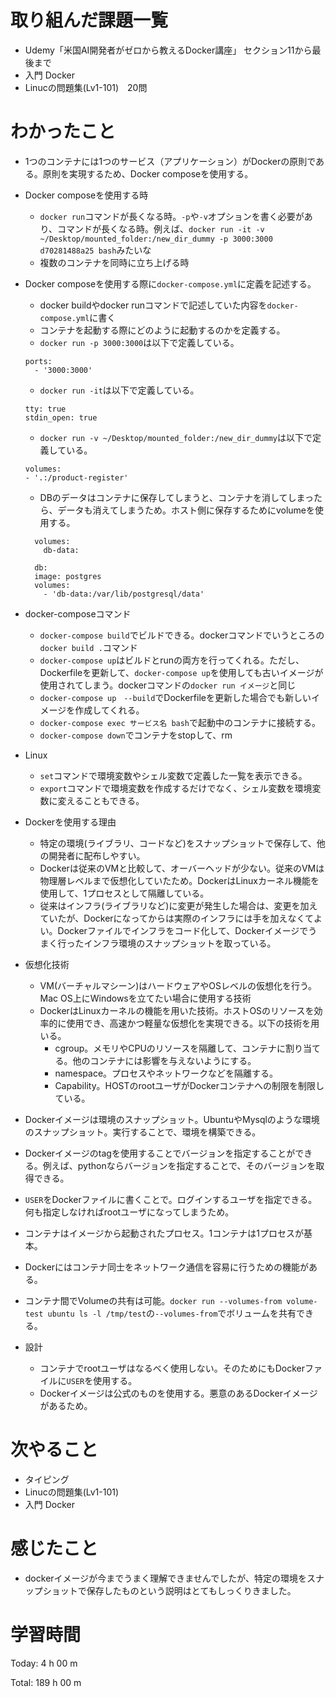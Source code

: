 # 取り組んだ課題一覧
- Udemy「米国AI開発者がゼロから教えるDocker講座」 セクション11から最後まで
- 入門 Docker
- Linucの問題集(Lv1-101)　20問

# わかったこと
- 1つのコンテナには1つのサービス（アプリケーション）がDockerの原則である。原則を実現するため、Docker composeを使用する。
- Docker composeを使用する時
  - `docker run`コマンドが長くなる時。`-p`や`-v`オプションを書く必要があり、コマンドが長くなる時。例えば、`docker run -it -v ~/Desktop/mounted_folder:/new_dir_dummy -p 3000:3000 d70281488a25 bash`みたいな
  - 複数のコンテナを同時に立ち上げる時
- Docker composeを使用する際に`docker-compose.yml`に定義を記述する。
  - docker buildやdocker runコマンドで記述していた内容を`docker-compose.yml`に書く
  - コンテナを起動する際にどのように起動するのかを定義する。
  - `docker run -p 3000:3000`は以下で定義している。
  ```
  ports:
    - '3000:3000'
  ```
  - `docker run -it`は以下で定義している。
  ```
  tty: true
  stdin_open: true
  ```
  - `docker run -v ~/Desktop/mounted_folder:/new_dir_dummy`は以下で定義している。
  ```
  volumes:
  - '.:/product-register'
  ```
  - DBのデータはコンテナに保存してしまうと、コンテナを消してしまったら、データも消えてしまうため。ホスト側に保存するためにvolumeを使用する。  
  ```
    volumes:
      db-data:

    db:
    image: postgres
    volumes:
      - 'db-data:/var/lib/postgresql/data'
  ```
- docker-composeコマンド
  - `docker-compose build`でビルドできる。dockerコマンドでいうところの`docker build .`コマンド
  - `docker-compose up`はビルドとrunの両方を行ってくれる。ただし、Dockerfileを更新して、`docker-compose up`を使用しても古いイメージが使用されてしまう。dockerコマンドの`docker run イメージ`と同じ
  - `docker-compose up　--build`でDockerfileを更新した場合でも新しいイメージを作成してくれる。
  - `docker-compose exec サービス名 bash`で起動中のコンテナに接続する。
  - `docker-compose down`でコンテナをstopして、rm

- Linux
  - `set`コマンドで環境変数やシェル変数で定義した一覧を表示できる。
  - `export`コマンドで環境変数を作成するだけでなく、シェル変数を環境変数に変えることもできる。

- Dockerを使用する理由
  - 特定の環境(ライブラリ、コードなど)をスナップショットで保存して、他の開発者に配布しやすい。
  - Dockerは従来のVMと比較して、オーバーヘッドが少ない。従来のVMは物理層レベルまで仮想化していたため。DockerはLinuxカーネル機能を使用して、1プロセスとして隔離している。
  - 従来はインフラ(ライブラリなど)に変更が発生した場合は、変更を加えていたが、Dockerになってからは実際のインフラには手を加えなくてよい。Dockerファイルでインフラをコード化して、Dockerイメージでうまく行ったインフラ環境のスナップショットを取っている。

- 仮想化技術
  - VM(バーチャルマシーン)はハードウェアやOSレベルの仮想化を行う。Mac OS上にWindowsを立てたい場合に使用する技術
  - DockerはLinuxカーネルの機能を用いた技術。ホストOSのリソースを効率的に使用でき、高速かつ軽量な仮想化を実現できる。以下の技術を用いる。
    - cgroup。メモリやCPUのリソースを隔離して、コンテナに割り当てる。他のコンテナには影響を与えないようにする。
    - namespace。プロセスやネットワークなどを隔離する。
    - Capability。HOSTのrootユーザがDockerコンテナへの制限を制限している。

- Dockerイメージは環境のスナップショット。UbuntuやMysqlのような環境のスナップショット。実行することで、環境を構築できる。
- Dockerイメージのtagを使用することでバージョンを指定することができる。例えば、pythonならバージョンを指定することで、そのバージョンを取得できる。
- `USER`をDockerファイルに書くことで。ログインするユーザを指定できる。何も指定しなければrootユーザになってしまうため。
- コンテナはイメージから起動されたプロセス。1コンテナは1プロセスが基本。
- Dockerにはコンテナ同士をネットワーク通信を容易に行うための機能がある。
- コンテナ間でVolumeの共有は可能。`docker run --volumes-from volume-test ubuntu ls -l /tmp/test`の`--volumes-from`でボリュームを共有できる。
- 設計
  - コンテナでrootユーザはなるべく使用しない。そのためにもDockerファイルに`USER`を使用する。
  - Dockerイメージは公式のものを使用する。悪意のあるDockerイメージがあるため。


# 次やること
- タイピング
- Linucの問題集(Lv1-101)
- 入門 Docker

# 感じたこと
- dockerイメージが今までうまく理解できませんでしたが、特定の環境をスナップショットで保存したものという説明はとてもしっくりきました。

# 学習時間
Today: 4 h 00 m

Total: 189 h 00 m
